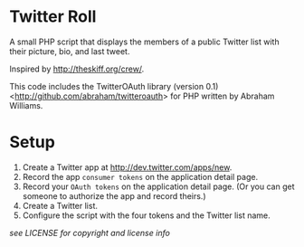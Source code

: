 Twitter Roll
============


A small PHP script that displays the members of a public Twitter list with their
picture, bio, and last tweet.

Inspired by <http://theskiff.org/crew/>.

This code includes the TwitterOAuth library (version 0.1)
<<http://github.com/abraham/twitteroauth>> for PHP written by Abraham Williams.


Setup
=====

1. Create a Twitter app at <http://dev.twitter.com/apps/new>.
2. Record the app `consumer tokens` on the application detail page.
3. Record your `OAuth tokens` on the application detail page. (Or you can get someone to authorize the app and record theirs.)
4. Create a Twitter list.
5. Configure the script with the four tokens and the Twitter list name.


_see LICENSE for copyright and license info_
